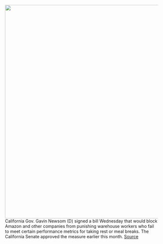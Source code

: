 <img src='https://cdn.vox-cdn.com/thumbor/MfN-lJ0S14Pk9yVMThLbUNCGKPk=/0x0:3000x2000/1200x800/filters:focal(1260x760:1740x1240)/cdn.vox-cdn.com/uploads/chorus_image/image/69835224/acastro_190920_1777_amazon_0001.0.0.png' width='700px' /><br/>
California Gov. Gavin Newsom (D) signed a bill Wednesday that would block Amazon and other companies from punishing warehouse workers who fail to meet certain performance metrics for taking rest or meal breaks. The California Senate approved the measure earlier this month.
<a href='https://www.theverge.com/2021/9/9/22664846/amazon-labor-algorithms-warehouse-newsom-california-senate'> Source <a/>